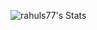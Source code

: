 <!-- ### Hi there 👋 -->
![rahuls77's Stats](https://github-readme-stats.vercel.app/api?username=rahuls77&theme=vue-dark&show_icons=true&hide_border=true&count_private=true)
<!--
**RahulS77/RahulS77** is a ✨ _special_ ✨ repository because its `README.md` (this file) appears on your GitHub profile.

Here are some ideas to get you started:

- 🔭 I’m currently working on ...
- 🌱 I’m currently learning ...
- 👯 I’m looking to collaborate on ...
- 🤔 I’m looking for help with ...
- 💬 Ask me about ...
- 📫 How to reach me: ...
- 😄 Pronouns: ...
- ⚡ Fun fact: ...
-->
